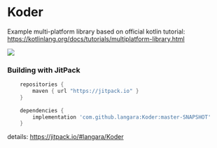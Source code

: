 # Koder
Example multi-platform library based on official kotlin tutorial:
https://kotlinlang.org/docs/tutorials/multiplatform-library.html


[![](https://jitpack.io/v/langara/Koder.svg)](https://jitpack.io/#langara/Koder)

### Building with JitPack
```gradle
    repositories {
        maven { url "https://jitpack.io" }
    }
   
    dependencies {
        implementation 'com.github.langara:Koder:master-SNAPSHOT'
    }
```

details: https://jitpack.io/#langara/Koder
